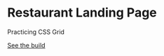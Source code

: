# Restaurant Landing Page

Practicing CSS Grid

[See the build](https://cthulhuscode.github.io/restaurant_landing_page-grid/)
